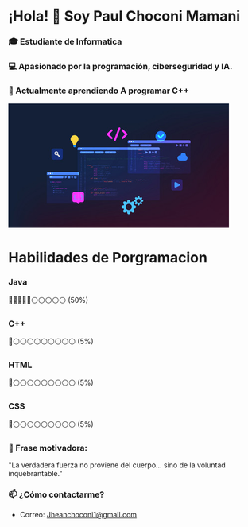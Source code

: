 # ¡Hola! 👋 Soy Paul Choconi Mamani

### 🎓 Estudiante de Informatica  
### 💻 Apasionado por la programación, ciberseguridad y IA.  
### 🌱 Actualmente aprendiendo A programar C++ 

![](https://github.com/Stirven7/stirven7/blob/main/concept-of-computer-programming-vector-44188523.jpg)

# Habilidades de Porgramacion  

### Java  
🔵🔵🔵🔵🔵⚪⚪⚪⚪⚪ (50%)  

### C++  
🔵⚪⚪⚪⚪⚪⚪⚪⚪⚪ (5%)  

### HTML  
🔵⚪⚪⚪⚪⚪⚪⚪⚪⚪ (5%)  

### CSS  
🔵⚪⚪⚪⚪⚪⚪⚪⚪⚪ (5%)  

### 🚀 Frase motivadora:  
 
"La verdadera fuerza no proviene del cuerpo... sino de la voluntad inquebrantable."  
  
### 📫 ¿Cómo contactarme?  
- Correo: Jheanchoconi1@gmail.com
